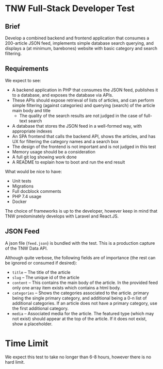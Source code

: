 # TNW Full-Stack Developer Test
## Brief
Develop a combined backend and frontend application that consumes a 200-article JSON feed, implements simple database search querying, and displays a (at minimum, barebones) website with basic category and search filtering.

## Requirements
We expect to see:

* A backend application in PHP that consumes the JSON feed, publishes it to a database, and exposes the database via APIs.
* These APIs should expose retrieval of lists of articles, and can perform simple filtering (against categories) and querying (search) of the article main body and title
    * The quality of the search results are not judged in the case of full-text search
* A database that stores the JSON feed in a well-formed way, with appropriate
indexes
* An SPA frontend that calls the backend API, shows the articles, and has UX for filtering the category names and a search box
* The design of the frontend is not important and is not judged in this test
* Memory usage should be a consideration
* A full git log showing work done
* A README to explain how to boot and run the end result

What would be nice to have:
* Unit tests
* Migrations
* Full docblock comments
* PHP 7.4 usage
* Docker

The choice of frameworks is up to the developer, however keep in mind that TNW predominately develops with Laravel and React.JS.

## JSON Feed
A json file (`feed.json`) is bundled with the test. This is a production capture of the TNW Data API.

Although quite verbose, the following fields are of importance (the rest can be ignored or consumed if desired):

* `title` – The title of the article
* `slug` – The unique id of the article
* `content` – This contains the main body of the article. In the provided feed only one
array item exists which contains a html body.
* `categories` – Shows the categories associated to the article. primary being the single primary category, and additional being a 0-n list of additional categories. If an article does not have a primary category, use the first additional category.
* `media` – Associated media for the article. The featured type (which may not exist) should appear at the top of the article. If it does not exist, show a placeholder.

# Time Limit
We expect this test to take no longer than 6-8 hours, however there is no hard limit.